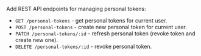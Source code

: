 Add REST API endpoints for managing personal tokens:

- `GET /personal-tokens` - get personal tokens for current user.
- `POST /personal-tokens` - create new personal token for current user.
- `PATCH /personal-tokens/:id` - refresh personal token (revoke token and create new one).
- `DELETE /personal-tokens/:id` - revoke personal token.
